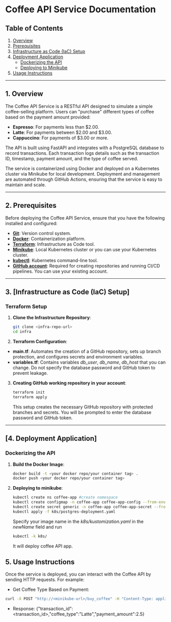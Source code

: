 # **Coffee API Service Documentation**

## **Table of Contents**

1. [Overview](#overview)
2. [Prerequisites](#prerequisites)
3. [Infrastructure as Code (IaC) Setup](#infrastructure-as-code-iac-setup)
4. [Deployment Application](#deployment-application)
    - [Dockerizing the API](#dockerizing-the-api)
    - [Deploying to Minikube](#deploying-to-minikube)
5. [Usage Instructions](#usage-instructions)

---

## **1. Overview**

The Coffee API Service is a RESTful API designed to simulate a simple coffee-selling platform. Users can "purchase" different types of coffee based on the payment amount provided:

- **Espresso**: For payments less than $2.00.
- **Latte**: For payments between $2.00 and $3.00.
- **Cappuccino**: For payments of $3.00 or more.

The API is built using FastAPI and integrates with a PostgreSQL database to record transactions. Each transaction logs details such as the transaction ID, timestamp, payment amount, and the type of coffee served.

The service is containerized using Docker and deployed on a Kubernetes cluster via Minikube for local development. Deployment and management are automated through GitHub Actions, ensuring that the service is easy to maintain and scale.

---

## **2. Prerequisites**

Before deploying the Coffee API Service, ensure that you have the following installed and configured:

- [**Git**](https://git-scm.com/download/linux): Version control system.
- [**Docker**](https://docs.docker.com/engine/install/): Containerization platform.
- [**Terraform**](https://developer.hashicorp.com/terraform/tutorials/aws-get-started/install-cli): Infrastructure as Code tool.
- [**Minikube**](https://minikube.sigs.k8s.io/docs/start/?arch=%2Flinux%2Fx86-64%2Fstable%2Fbinary+download): Local Kubernetes cluster or you can use your Kubernetes cluster.
- [**kubectl**](https://kubernetes.io/docs/tasks/tools/install-kubectl-linux/): Kubernetes command-line tool.
- [**GitHub account**](https://docs.github.com/en/get-started/start-your-journey/creating-an-account-on-github): Required for creating repositories and running CI/CD pipelines. You can use your existing account.

---

## **3. [Infrastructure as Code (IaC) Setup]**

### **Terraform Setup**

1. **Clone the Infrastructure Repository**:
   ```bash
   git clone <infra-repo-url>
   cd infra

2. **Terraform Configuration**:

- **main.tf**: Automates the creation of a GitHub repository, sets up branch protection, and configures secrets and environment variables.
- **variables.tf**: Contains variables *db_user*, *db_name*, *db_host* that you can change. Do not specify the database password and GitHub token to prevent leakage.

3. **Creating GitHub working repository in your account**:
   ```bash
   terraform init
   terraform apply
   ```
   This setup creates the necessary GitHub repository with protected branches and secrets. You will be prompted to enter the database password and GitHub token.

---
## [**4. Deployment Application**]

### **Dockerizing the API**

1. **Build the Docker Image**:
   ```bash
   docker build -t <your docker repo/your container tag> .
   docker push <your docker repo/your container tag>
   ```
2. **Deploying to minikube**:
   ```bash
   kubectl create ns coffee-app #create namespace
   kubectl create configmap -n coffee-app coffee-app-config --from-env-file=.env  #create configmap from .env file
   kubectl create secret generic -n coffee-app coffee-app-secret --from-literal=POSTGRES_PASSWORD=<password> #create secret with database password
   kubectl apply -f k8s/postgres-deployment.yaml
   ```
   Specify your image name in the *k8s/kustomization.yaml* in the *newName* field and run
   ```bash
   kubectl -k k8s/
   ```
   It will deploy coffee API app.

## **5. Usage Instructions**

   Once the service is deployed, you can interact with the Coffee API by sending HTTP requests. For example:

   - Get Coffee Type Based on Payment:
   ```bash
   curl -X POST "http://<minikube-url>/buy_coffee" -H "Content-Type: application/json" -d '{"payment": 2.5}'
   ```
   - Response: {"transaction_id": <transaction_id>,"coffee_type":"Latte","payment_amount":2.5}
